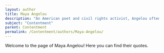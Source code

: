 ```yaml
---
layout: author
title: Maya Angelou
description: "An American poet and civil rights activist, Angelou often reflected on contentment in her writing, emphasizing the importance of self-acceptance and inner peace."
subject: "Contentment"
parent: Contentment
permalink: /Contentment/authors/Maya-Angelou/
---
```


Welcome to the page of Maya Angelou! Here you can find their quotes.

